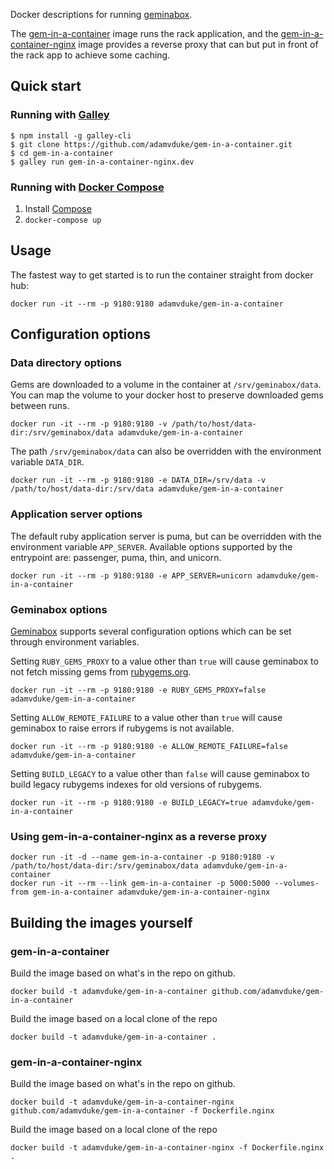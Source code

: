 Docker descriptions for running [geminabox](https://github.com/geminabox/geminabox).

The [gem-in-a-container](https://hub.docker.com/r/adamvduke/gem-in-a-container) image runs the rack application, and the [gem-in-a-container-nginx](https://hub.docker.com/r/adamvduke/gem-in-a-container-nginx) image provides a reverse proxy that can but put in front of the rack app to achieve some caching.

## Quick start

### Running with [Galley](https://github.com/twitter-fabric/galley)

```
$ npm install -g galley-cli
$ git clone https://github.com/adamvduke/gem-in-a-container.git
$ cd gem-in-a-container
$ galley run gem-in-a-container-nginx.dev
```

### Running with [Docker Compose](https://docs.docker.com/compose)

1. Install [Compose](https://docs.docker.com/compose/install)
2. `docker-compose up`

## Usage

The fastest way to get started is to run the container straight from docker hub:

```
docker run -it --rm -p 9180:9180 adamvduke/gem-in-a-container
```

## Configuration options

### Data directory options

Gems are downloaded to a volume in the container at `/srv/geminabox/data`. You can map the volume to your docker host to preserve downloaded gems between runs.

```
docker run -it --rm -p 9180:9180 -v /path/to/host/data-dir:/srv/geminabox/data adamvduke/gem-in-a-container
```

The path `/srv/geminabox/data` can also be overridden with the environment variable `DATA_DIR`.

```
docker run -it --rm -p 9180:9180 -e DATA_DIR=/srv/data -v /path/to/host/data-dir:/srv/data adamvduke/gem-in-a-container
```

### Application server options

The default ruby application server is puma, but can be overridden with the environment variable `APP_SERVER`. Available options supported by the entrypoint are: passenger, puma, thin, and unicorn.

```
docker run -it --rm -p 9180:9180 -e APP_SERVER=unicorn adamvduke/gem-in-a-container
```

### Geminabox options

[Geminabox](https://github.com/geminabox/geminabox) supports several configuration options which can be set through environment variables.

Setting `RUBY_GEMS_PROXY` to a value other than `true` will cause geminabox to not fetch missing gems from [rubygems.org](https://rubygems.org).

```
docker run -it --rm -p 9180:9180 -e RUBY_GEMS_PROXY=false adamvduke/gem-in-a-container
```

Setting `ALLOW_REMOTE_FAILURE` to a value other than `true` will cause geminabox to raise errors if rubygems is not available.

```
docker run -it --rm -p 9180:9180 -e ALLOW_REMOTE_FAILURE=false adamvduke/gem-in-a-container
```

Setting `BUILD_LEGACY` to a value other than `false` will cause geminabox to build legacy rubygems indexes for old versions of rubygems.

```
docker run -it --rm -p 9180:9180 -e BUILD_LEGACY=true adamvduke/gem-in-a-container
```

### Using gem-in-a-container-nginx as a reverse proxy

```
docker run -it -d --name gem-in-a-container -p 9180:9180 -v /path/to/host/data-dir:/srv/geminabox/data adamvduke/gem-in-a-container
docker run -it --rm --link gem-in-a-container -p 5000:5000 --volumes-from gem-in-a-container adamvduke/gem-in-a-container-nginx
```

## Building the images yourself

### gem-in-a-container

Build the image based on what's in the repo on github.

```
docker build -t adamvduke/gem-in-a-container github.com/adamvduke/gem-in-a-container
```

Build the image based on a local clone of the repo

```
docker build -t adamvduke/gem-in-a-container .
```

### gem-in-a-container-nginx


Build the image based on what's in the repo on github.

```
docker build -t adamvduke/gem-in-a-container-nginx github.com/adamvduke/gem-in-a-container -f Dockerfile.nginx
```

Build the image based on a local clone of the repo

```
docker build -t adamvduke/gem-in-a-container-nginx -f Dockerfile.nginx .
```
